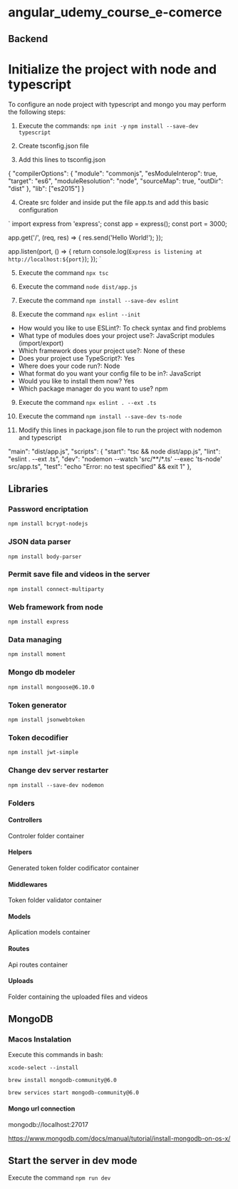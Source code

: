 # angular_udemy_course_e-comerce

## Backend

# Initialize the project with node and typescript

To configure an node project with typescript and mongo you may perform the following steps:

1.  Execute the commands:
`npm init -y`
`npm install --save-dev typescript`

2.  Create tsconfig.json file

3.  Add this lines to tsconfig.json

{
  "compilerOptions": {
    "module": "commonjs",
    "esModuleInterop": true,
    "target": "es6",
    "moduleResolution": "node",
    "sourceMap": true,
    "outDir": "dist"
  },
  "lib": ["es2015"]
}

4.  Create src folder and inside put the file app.ts and add this basic configuration

`
import express from 'express';
const app = express();
const port = 3000;

app.get('/', (req, res) => {
  res.send('Hello World!');
});

app.listen(port, () => {
  return console.log(`Express is listening at http://localhost:${port}`);
});
`


5.  Execute the command `npx tsc`

6.  Execute the command `node dist/app.js`

7.  Execute the command `npm install --save-dev eslint`

8.  Execute the command `npx eslint --init`
  * How would you like to use ESLint?: To check syntax and find problems
  * What type of modules does your project use?: JavaScript modules (import/export)
  * Which framework does your project use?: None of these
  * Does your project use TypeScript?: Yes
  * Where does your code run?: Node
  * What format do you want your config file to be in?: JavaScript
  * Would you like to install them now? Yes
  * Which package manager do you want to use? npm

9.  Execute the command `npx eslint . --ext .ts`

10. Execute the command `npm install --save-dev ts-node`

11. Modify this lines in package.json file to run the project with nodemon and typescript

  "main": "dist/app.js",
  "scripts": {
    "start": "tsc && node dist/app.js",
    "lint": "eslint . --ext .ts",
    "dev": "nodemon --watch 'src/**/*.ts' --exec 'ts-node' src/app.ts",
    "test": "echo \"Error: no test specified\" && exit 1"
  },

## Libraries
### Password encriptation 
`npm install bcrypt-nodejs`

### JSON data parser
`npm install body-parser`

### Permit save file and videos in the server
`npm install connect-multiparty`

### Web framework from node
`npm install express`

### Data managing
`npm install moment`

### Mongo db modeler
`npm install mongoose@6.10.0`

### Token generator
`npm install jsonwebtoken`

### Token decodifier
`npm install jwt-simple`

### Change dev server restarter
`npm install --save-dev nodemon`


### Folders

#### Controllers
Controler folder container

#### Helpers
Generated token folder codificator container

#### Middlewares
Token folder validator container

#### Models
Aplication models container

#### Routes
Api routes container

#### Uploads
Folder containing the uploaded files  and videos


## MongoDB
### Macos Instalation

Execute this commands in bash:

`xcode-select --install`

`brew install mongodb-community@6.0`

`brew services start mongodb-community@6.0`

#### Mongo url connection

mongodb://localhost:27017

https://www.mongodb.com/docs/manual/tutorial/install-mongodb-on-os-x/


## Start the server in dev mode
Execute the command `npm run dev`